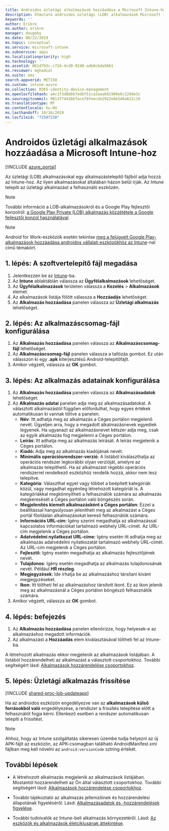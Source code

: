 ```yaml
---
title: Androidos üzletági alkalmazások hozzáadása a Microsoft Intune-hoz
description: Útmutató androidos üzletági (LOB) alkalmazások Microsoft Intunehoz való hozzáadásához.
keywords: ''
author: Erikre
ms.author: erikre
manager: dougeby
ms.date: 08/22/2019
ms.topic: conceptual
ms.service: microsoft-intune
ms.subservice: apps
ms.localizationpriority: high
ms.technology: ''
ms.assetid: 061d793c-c724-4cd9-9240-adb0cbda5661
ms.reviewer: mghadial
ms.suite: ems
search.appverid: MET150
ms.custom: intune-azure
ms.collection: M365-identity-device-management
ms.openlocfilehash: a4c1f3d8b6b7edbf51ca2aaa681909e6c220de3c
ms.sourcegitcommit: 9013f7442bbface78feecde2922e8e546a622c16
ms.translationtype: MT
ms.contentlocale: hu-HU
ms.lasthandoff: 10/16/2019
ms.locfileid: "72507230"
---
```

# <a name="add-an-android-line-of-business-app-to-microsoft-intune"></a>Androidos üzletági alkalmazások hozzáadása a Microsoft Intune-hoz

[!INCLUDE [azure_portal](../includes/azure_portal.md)]

Az üzletági (LOB) alkalmazásokat egy alkalmazástelepítő fájlból adja hozzá az Intune-hoz. Az ilyen alkalmazásokat általában házon belül írják. Az Intune telepíti az üzletági alkalmazást a felhasználó eszközén. 

> [!Note]
> További információ a LOB-alkalmazásokról és a Google Play fejlesztői konzolról: [a Google Play Private (LOB) alkalmazás közzététele a Google fejlesztői konzol használatával](apps-add-android-for-work.md?#managed-google-play-private-lob-app-publishing-using-the-google-developer-console). 

> [!Note]
> Android for Work-eszközök esetén tekintse [meg a felügyelt Google Play-alkalmazások hozzáadása androidos vállalati eszközökhöz az Intune](apps-add-android-for-work.md)-nal című témakört. 

## <a name="step-1-specify-the-software-setup-file"></a>1\. lépés: A szoftvertelepítő fájl megadása

1. Jelentkezzen be az [Intune](https://go.microsoft.com/fwlink/?linkid=2090973)-ba.
2. Az **Intune** ablaktáblán válassza az **Ügyfélalkalmazások** lehetőséget.
3. Az **Ügyfélalkalmazások** területen válassza a **Kezelés** > **Alkalmazások** elemet.
4. Az alkalmazások listája fölött válassza a **Hozzáadás** lehetőséget.
5. Az **Alkalmazás hozzáadása** panelen válassza az **Üzletági alkalmazás** lehetőséget.

## <a name="step-2-configure-the-app-package-file"></a>2\. lépés: Az alkalmazáscsomag-fájl konfigurálása

1. Az **Alkalmazás hozzáadása** panelen válassza az **Alkalmazáscsomag-fájl** lehetőséget.
2. Az **Alkalmazáscsomag-fájl** panelen válassza a tallózás gombot. Ez után válasszon ki egy **.apk** kiterjesztésű Android-telepítőfájlt.
3. Amikor végzett, válassza az **OK** gombot.

## <a name="step-3-configure-app-information"></a>3\. lépés: Az alkalmazás adatainak konfigurálása

1. Az **Alkalmazás hozzáadása** panelen válassza az **Alkalmazásadatok** lehetőséget.
2. Az **Alkalmazás adatai** panelen adja meg az alkalmazásadatokat. A választott alkalmazástól függően előfordulhat, hogy egyes értékek automatikusan ki vannak töltve a panelen.
    - **Név**: Itt adhatja meg az alkalmazás a Céges portálon megjelenő nevét. Ügyeljen arra, hogy a megadott alkalmazásnevek egyediek legyenek. Ha ugyanazt az alkalmazásnevet kétszer adja meg, csak az egyik alkalmazás fog megjelenni a Céges portálon.
    - **Leírás**: Itt adhatja meg az alkalmazás leírását. A leírás megjelenik a Céges portálon.
    - **Kiadó:** Adja meg az alkalmazás kiadójának nevét.
    - **Minimális operációsrendszer-verzió**: A listából kiválaszthatja az operációs rendszer legkorábbi olyan verzióját, amelyre az alkalmazás telepíthető. Ha az alkalmazást régebbi operációs rendszerrel rendelkező eszközhöz rendelik hozzá, akkor nem lesz telepítve.
    - **Kategória**: Választhat egyet vagy többet a beépített kategóriák közül, vagy megadhat egyénileg létrehozott kategóriát is. A kategóriákkal megkönnyítheti a felhasználók számára az alkalmazás megkeresését a Céges portálon való böngészés során.
    - **Megjelenítés kiemelt alkalmazásként a Céges portálon**: Ezzel a beállítással hangsúlyosan jelenítheti meg az alkalmazást a Céges portál főoldalán alkalmazásokat kereső felhasználók számára.
    - **Információs URL-cím:** Igény szerint megadhatja az alkalmazással kapcsolatos információkat tartalmazó webhely URL-címét. Az URL-cím megjelenik a Céges portálon.
    - **Adatvédelmi nyilatkozat URL-címe:** Igény esetén itt adhatja meg az alkalmazás adatvédelmi nyilatkozatát tartalmazó webhely URL-címét. Az URL-cím megjelenik a Céges portálon.
    - **Fejlesztő**: Igény esetén megadhatja az alkalmazás fejlesztőjének nevét.
    - **Tulajdonos**: Igény esetén megadhatja az alkalmazás tulajdonosának nevét. Például **HR részleg**.
    - **Megjegyzések**: Ide írhatja be az alkalmazáshoz társítani kívánt megjegyzéseket.
    - **Ikon**: Itt töltheti fel az alkalmazáshoz társított ikont. Ez az ikon jelenik meg az alkalmazásnál a Céges portálon böngésző felhasználók számára.
3. Amikor végzett, válassza az **OK** gombot.

## <a name="step-4-finish-up"></a>4\. lépés: befejezés

1. Az **Alkalmazás hozzáadása** panelen ellenőrizze, hogy helyesek-e az alkalmazáshoz megadott információk.
2. Az alkalmazást a **Hozzáadás** elem kiválasztásával töltheti fel az Intune-ba.

A létrehozott alkalmazás ekkor megjelenik az alkalmazások listájában. A listából hozzárendelheti az alkalmazást a választott csoportokhoz. További segítségért lásd: [Alkalmazások hozzárendelése csoportokhoz](apps-deploy.md).

## <a name="step-5-update-a-line-of-business-app"></a>5\. lépés: Üzletági alkalmazás frissítése

[!INCLUDE [shared-proc-lob-updateapp](../includes/shared-proc-lob-updateapp.md)]

Ha az androidos eszközön engedélyezve van az **alkalmazások külső forrásokból való** engedélyezése, a rendszer a frissítés telepítése előtt a felhasználót fogja kérni. Ellenkező esetben a rendszer automatikusan telepíti a frissítést.

> [!Note]
> Ahhoz, hogy az Intune szolgáltatás sikeresen üzembe tudja helyezni az új APK-fájlt az eszközön, az APK-csomagban található AndroidManifest.xml fájlban meg kell növelni az `android:versionCode` sztring értékét.

## <a name="next-steps"></a>További lépések

- A létrehozott alkalmazás megjelenik az alkalmazások listájában. Mostantól hozzárendelheti az Ön által választott csoportokhoz. További segítségért lásd: [Alkalmazások hozzárendelése csoportokhoz](apps-deploy.md).

- További tájékoztató az alkalmazás jellemzőinek és hozzárendelési állapotának figyeléséről. Lásd: [Alkalmazásadatok és -hozzárendelések figyelése](apps-monitor.md).

- További tudnivalók az Intune-beli alkalmazás környezetéről. Lásd: [Az eszközök és alkalmazások életciklusának áttekintése](../fundamentals/device-lifecycle.md).
